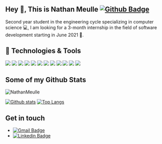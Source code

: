 ## Hey 👋, This is Nathan Meulle  [![Github Badge](https://img.shields.io/badge/-NathanMeulle-grey?style=flat&logo=github&logoColor=white&link=https://github.com/NathanMeulle/)](https://www.github.com/NathanMeulle/) 

<p align='left'>Second year student in the engineering cycle specializing in computer science 💻,
I am looking for a 3-month internship in the field of software development starting in June 2021 📆. </p>



## 🔧 Technologies & Tools
![](https://img.shields.io/badge/Code-Python-informational?style=flat&logo=python&logoColor=white&color=4581E5)
![](https://img.shields.io/badge/Code-Java-informational?style=flat&logo=java&logoColor=white&color=4581E5)
![](https://img.shields.io/badge/Tools-SonarQube-informational?style=flat&logo=sonarqube&logoColor=white&color=4581E5)
![](https://img.shields.io/badge/Tools-Docker-informational?style=flat&logo=docker&logoColor=white&color=4581E5)
![](https://img.shields.io/badge/Tools-Travis-informational?style=flat&logo=travis&logoColor=white&color=4581E5)
![](https://img.shields.io/badge/Tools-PiTest-informational?style=flat&logo=pitest&logoColor=white&color=4581E5)
![](https://img.shields.io/badge/Tools-Maven-informational?style=flat&logo=maven&logoColor=white&color=4581E5)
![](https://img.shields.io/badge/Tools-Angular-informational?style=flat&logo=angular&logoColor=white&color=4581E5)
![](https://img.shields.io/badge/Tools-PostgreSQL-informational?style=flat&logo=postgresql&logoColor=white&color=4581E5)
![](https://img.shields.io/badge/Tools-Firebase-informational?style=flat&logo=firebase&logoColor=white&color=4581E5)
![](https://img.shields.io/badge/Editor-IntelliJ_IDEA-informational?style=flat&logo=intellij-idea&logoColor=white&color=4581E5)
![](https://img.shields.io/badge/Editor-AndroidStudio-informational?style=flat&logo=androidstudio&logoColor=white&color=4581E5)


## Some of my Github Stats
<p align=left> <img src=https://komarev.com/ghpvc/?username=NathanMeulle alt=NathanMeulle /> </p>

[![Github stats](https://github-readme-stats.vercel.app/api?username=NathanMeulle&show_icons=true&include_all_commits=true)](https://github.com/NathanMeulle/github-readme-stats)
[![Top Langs](https://github-readme-stats.vercel.app/api/top-langs/?username=NathanMeulle&layout=compact)](https://github.com/NathanMeulle/github-readme-stats)


## Get in touch
- [![Gmail Badge](https://img.shields.io/badge/-nathan.meulle@gmail.com-c14438?style=flat&logo=Gmail&logoColor=white&link=mailto:nathan.meulle@gmail.com)](mailto:nathan.meulle@gmail.com) 
- [![Linkedin Badge](https://img.shields.io/badge/-nathanmeulle-0072b1?style=flat&logo=Linkedin&logoColor=white&link=https://www.linkedin.com/in/nathanmeulle/)](https://www.linkedin.com/in/nathanmeulle/)
